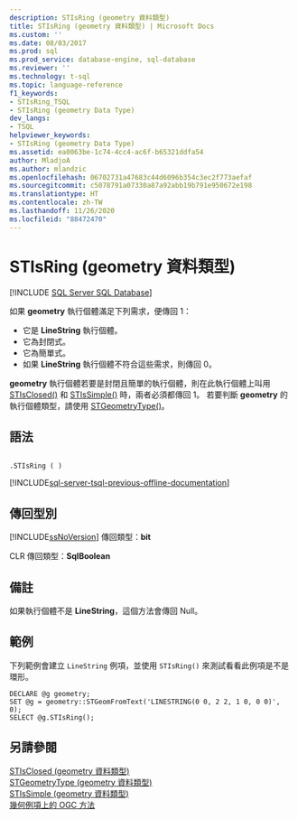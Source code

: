```yaml
---
description: STIsRing (geometry 資料類型)
title: STIsRing (geometry 資料類型) | Microsoft Docs
ms.custom: ''
ms.date: 08/03/2017
ms.prod: sql
ms.prod_service: database-engine, sql-database
ms.reviewer: ''
ms.technology: t-sql
ms.topic: language-reference
f1_keywords:
- STIsRing_TSQL
- STIsRing (geometry Data Type)
dev_langs:
- TSQL
helpviewer_keywords:
- STIsRing (geometry Data Type)
ms.assetid: ea0063be-1c74-4cc4-ac6f-b65321ddfa54
author: MladjoA
ms.author: mlandzic
ms.openlocfilehash: 06702731a47683c44d6096b354c3ec2f773aefaf
ms.sourcegitcommit: c5078791a07330a87a92abb19b791e950672e198
ms.translationtype: HT
ms.contentlocale: zh-TW
ms.lasthandoff: 11/26/2020
ms.locfileid: "88472470"
---
```

# <a name="stisring-geometry-data-type"></a>STIsRing (geometry 資料類型)
[!INCLUDE [SQL Server SQL Database](../../includes/applies-to-version/sql-asdb.md)]

如果 **geometry** 執行個體滿足下列需求，便傳回 1：
-   它是 **LineString** 執行個體。  
-   它為封閉式。  
-   它為簡單式。  
-   如果 **LineString** 執行個體不符合這些需求，則傳回 0。  

 **geometry** 執行個體若要是封閉且簡單的執行個體，則在此執行個體上叫用 [STIsClosed()](../../t-sql/spatial-geometry/stisclosed-geometry-data-type.md) 和 [STIsSimple()](../../t-sql/spatial-geometry/stissimple-geometry-data-type.md) 時，兩者必須都傳回 1。 若要判斷 **geometry** 的執行個體類型，請使用 [STGeometryType()](../../t-sql/spatial-geometry/stgeometrytype-geometry-data-type.md)。  
  
## <a name="syntax"></a>語法  
  
```  
  
.STIsRing ( )  
```  
  
[!INCLUDE[sql-server-tsql-previous-offline-documentation](../../includes/sql-server-tsql-previous-offline-documentation.md)]

## <a name="return-types"></a>傳回型別
 [!INCLUDE[ssNoVersion](../../includes/ssnoversion-md.md)] 傳回類型：**bit**  
  
 CLR 傳回類型：**SqlBoolean**  
  
## <a name="remarks"></a>備註  
 如果執行個體不是 **LineString**，這個方法會傳回 Null。  
  
## <a name="examples"></a>範例  
 下列範例會建立 `LineString` 例項，並使用 `STIsRing()` 來測試看看此例項是不是環形。  
  
```  
DECLARE @g geometry;  
SET @g = geometry::STGeomFromText('LINESTRING(0 0, 2 2, 1 0, 0 0)', 0);  
SELECT @g.STIsRing();  
```  
  
## <a name="see-also"></a>另請參閱  
 [STIsClosed &#40;geometry 資料類型&#41;](../../t-sql/spatial-geometry/stisclosed-geometry-data-type.md)   
 [STGeometryType &#40;geometry 資料類型&#41;](../../t-sql/spatial-geometry/stgeometrytype-geometry-data-type.md)   
 [STIsSimple &#40;geometry 資料類型&#41;](../../t-sql/spatial-geometry/stissimple-geometry-data-type.md)   
 [幾何例項上的 OGC 方法](../../t-sql/spatial-geometry/ogc-methods-on-geometry-instances.md)  
  
  

